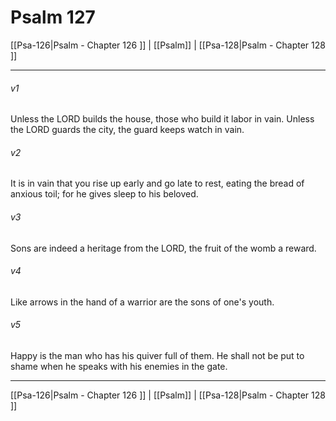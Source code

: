 # Psalm 127

[[Psa-126|Psalm - Chapter 126 ]] | [[Psalm]] | [[Psa-128|Psalm - Chapter 128 ]]
***

###### v1
Unless the LORD builds the house, those who build it labor in vain. Unless the LORD guards the city, the guard keeps watch in vain.
###### v2
It is in vain that you rise up early and go late to rest, eating the bread of anxious toil; for he gives sleep to his beloved.
###### v3
Sons are indeed a heritage from the LORD, the fruit of the womb a reward.
###### v4
Like arrows in the hand of a warrior are the sons of one's youth.
###### v5
Happy is the man who has his quiver full of them. He shall not be put to shame when he speaks with his enemies in the gate.

***

[[Psa-126|Psalm - Chapter 126 ]] | [[Psalm]] | [[Psa-128|Psalm - Chapter 128 ]]
